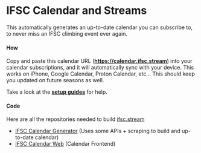 # IFSC Calendar and Streams

This automatically generates an up-to-date calendar you can subscribe to, to never miss an IFSC climbing event ever again.

#### How
Copy and paste this calendar URL (**https://calendar.ifsc.stream**) into your calendar subscriptions, and it will
automatically sync with your device. This works on iPhone, Google Calendar, Proton Calendar, etc... This should keep
you updated on future seasons as well.

Take a look at the **[setup guides](https://github.com/sportclimbing/ifsc-calendar/wiki)** for help.

#### Code
Here are all the repositories needed to build [ifsc.stream](https://ifsc.stream/)

- [IFSC Calendar Generator](https://github.com/sportclimbing/ifsc-calendar) (Uses some APIs + scraping to build and up-to-date calendar)
- [IFSC Calendar Web](https://github.com/sportclimbing/web) (Calendar Frontend) 
